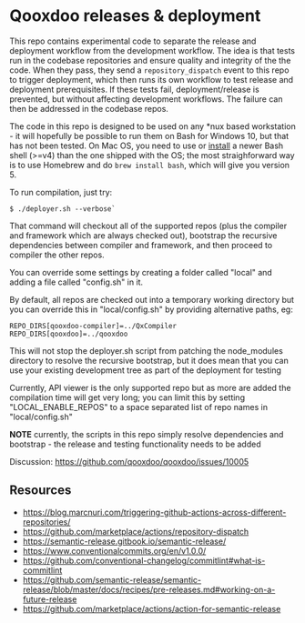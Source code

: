 # Qooxdoo releases & deployment

This repo contains experimental code to separate the release and deployment
workflow from the development workflow. The idea is that tests run in the
codebase repositories and ensure quality and integrity of the the code. When
they pass, they send a `repository_dispatch` event to this repo to trigger
deployment, which then runs its own workflow to test release and deployment
prerequisites. If these tests fail, deployment/release is prevented, but without
affecting development workflows. The failure can then be addressed in the
codebase repos.

The code in this repo is designed to be used on any *nux based
workstation - it will hopefully be possible to run them on Bash for
Windows 10, but that has not been tested. On Mac OS, you need to use or
[install](https://itnext.io/upgrading-bash-on-macos-7138bd1066ba) a newer Bash
shell (>=v4) than the one shipped with the OS; the most straighforward way is
to use Homebrew and do `brew install bash`, which will give you version 5.

To run compilation, just try: 

```
$ ./deployer.sh --verbose`
```

That command will checkout all of the supported repos (plus the compiler and framework 
which are always checked out), bootstrap the recursive dependencies between compiler 
and framework, and then proceed to compiler the other repos.

You can override some settings by creating a folder called "local" and adding
a file called "config.sh" in it.  

By default, all repos are checked out into a temporary working directory but you 
can override this in "local/config.sh" by providing alternative paths, eg:

```
REPO_DIRS[qooxdoo-compiler]=../QxCompiler
REPO_DIRS[qooxdoo]=../qooxdoo
```

This will not stop the deployer.sh script from patching the node_modules directory
to resolve the recursive bootstrap, but it does mean that you can use your existing
development tree as part of the deployment for testing

Currently, API viewer is the only supported repo but as more are added the compilation
time will get very long; you can limit this by setting "LOCAL_ENABLE_REPOS" to a 
space separated list of repo names in "local/config.sh"

**NOTE** currently, the scripts in this repo simply resolve dependencies and bootstrap -
the release and testing functionality needs to be added

Discussion: https://github.com/qooxdoo/qooxdoo/issues/10005

## Resources

- https://blog.marcnuri.com/triggering-github-actions-across-different-repositories/
- https://github.com/marketplace/actions/repository-dispatch
- https://semantic-release.gitbook.io/semantic-release/
- https://www.conventionalcommits.org/en/v1.0.0/
- https://github.com/conventional-changelog/commitlint#what-is-commitlint
- https://github.com/semantic-release/semantic-release/blob/master/docs/recipes/pre-releases.md#working-on-a-future-release
- https://github.com/marketplace/actions/action-for-semantic-release
